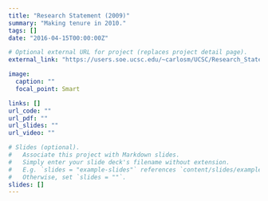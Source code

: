 ```yaml
---
title: "Research Statement (2009)"
summary: "Making tenure in 2010."
tags: []
date: "2016-04-15T00:00:00Z"

# Optional external URL for project (replaces project detail page).
external_link: "https://users.soe.ucsc.edu/~carlosm/UCSC/Research_Statement.html"

image:
  caption: ""
  focal_point: Smart

links: []
url_code: ""
url_pdf: ""
url_slides: ""
url_video: ""

# Slides (optional).
#   Associate this project with Markdown slides.
#   Simply enter your slide deck's filename without extension.
#   E.g. `slides = "example-slides"` references `content/slides/example-slides.md`.
#   Otherwise, set `slides = ""`.
slides: []
---
```

